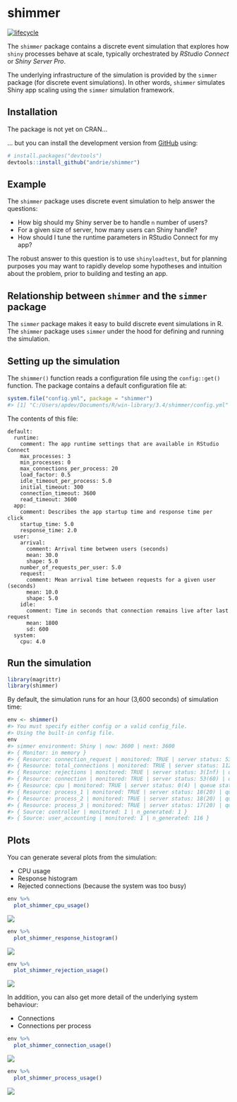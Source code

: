 
<!-- README.md is generated from README.Rmd. Please edit that file -->

# shimmer

[![lifecycle](https://img.shields.io/badge/lifecycle-experimental-orange.svg)](https://www.tidyverse.org/lifecycle/#experimental)

The `shimmer` package contains a discrete event simulation that explores
how `shiny` processes behave at scale, typically orchestrated by
*RStudio Connect* or *Shiny Server Pro*.

The underlying infrastructure of the simulation is provided by the
`simmer` package (for discrete event simulations). In other words,
`shimmer` simulates Shiny app scaling using the `simmer` simulation
framework.

## Installation

The package is not yet on CRAN…

<!--
You can install the released version of pkg from [CRAN](https://CRAN.R-project.org) with:

``` r
install.packages("pkg")
```
-->

… but you can install the development version from
[GitHub](https://github.com/andrie/shimmer) using:

``` r
# install.packages("devtools")
devtools::install_github("andrie/shimmer")
```

## Example

The `shimmer` package uses discrete event simulation to help answer the
questions:

  - How big should my Shiny server be to handle `n` number of users?
  - For a given size of server, how many users can Shiny handle?
  - How should I tune the runtime parameters in RStudio Connect for my
    app?

The robust answer to this question is to use `shinyloadtest`, but for
planning purposes you may want to rapidly develop some hypotheses and
intuition about the problem, prior to building and testing an app.

## Relationship between `shimmer` and the `simmer` package

The `simmer` package makes it easy to build discrete event simulations
in R. The `shimmer` package uses `simmer` under the hood for defining
and running the simulation.

## Setting up the simulation

The `shimmer()` function reads a configuration file using the
`config::get()` function. The package contains a default configuration
file at:

``` r
system.file("config.yml", package = "shimmer")
#> [1] "C:/Users/apdev/Documents/R/win-library/3.4/shimmer/config.yml"
```

The contents of this file:

    default:
      runtime:
        comment: The app runtime settings that are available in RStudio Connect
        max_processes: 3
        min_processes: 0
        max_connections_per_process: 20
        load_factor: 0.5
        idle_timeout_per_process: 5.0
        initial_timeout: 300
        connection_timeout: 3600
        read_timeout: 3600
      app:
        comment: Describes the app startup time and response time per click
        startup_time: 5.0
        response_time: 2.0
      user:
        arrival:
          comment: Arrival time between users (seconds)
          mean: 30.0
          shape: 5.0
        number_of_requests_per_user: 5.0
        request:
          comment: Mean arrival time between requests for a given user (seconds)
          mean: 10.0
          shape: 5.0
        idle:
          comment: Time in seconds that connection remains live after last request
          mean: 1800
          sd: 600
      system:
        cpu: 4.0

## Run the simulation

``` r
library(magrittr)
library(shimmer)
```

By default, the simulation runs for an hour (3,600 seconds) of
simulation time:

``` r
env <- shimmer()
#> You must specify either config or a valid config_file.
#> Using the built-in config file.
env
#> simmer environment: Shiny | now: 3600 | next: 3600
#> { Monitor: in memory }
#> { Resource: connection_request | monitored: TRUE | server status: 53(60) | queue status: 0(0) }
#> { Resource: total_connections | monitored: TRUE | server status: 112(Inf) | queue status: 0(0) }
#> { Resource: rejections | monitored: TRUE | server status: 3(Inf) | queue status: 0(0) }
#> { Resource: connection | monitored: TRUE | server status: 53(60) | queue status: 0(Inf) }
#> { Resource: cpu | monitored: TRUE | server status: 0(4) | queue status: 0(Inf) }
#> { Resource: process_1 | monitored: TRUE | server status: 18(20) | queue status: 0(0) }
#> { Resource: process_2 | monitored: TRUE | server status: 18(20) | queue status: 0(0) }
#> { Resource: process_3 | monitored: TRUE | server status: 17(20) | queue status: 0(0) }
#> { Source: controller | monitored: 1 | n_generated: 1 }
#> { Source: user_accounting | monitored: 1 | n_generated: 116 }
```

## Plots

You can generate several plots from the simulation:

  - CPU usage
  - Response histogram
  - Rejected connections (because the system was too busy)

<!-- end list -->

``` r
env %>%
  plot_shimmer_cpu_usage()
```

![](man/figures/README-unnamed-chunk-6-1.png)<!-- -->

``` r
env %>%
  plot_shimmer_response_histogram()
```

![](man/figures/README-unnamed-chunk-7-1.png)<!-- -->

``` r
env %>%
  plot_shimmer_rejection_usage()
```

![](man/figures/README-unnamed-chunk-8-1.png)<!-- -->

In addition, you can also get more detail of the underlying system
behaviour:

  - Connections
  - Connections per process

<!-- end list -->

``` r
env %>%
  plot_shimmer_connection_usage()
```

![](man/figures/README-unnamed-chunk-9-1.png)<!-- -->

``` r
env %>%
  plot_shimmer_process_usage()
```

![](man/figures/README-unnamed-chunk-10-1.png)<!-- -->

